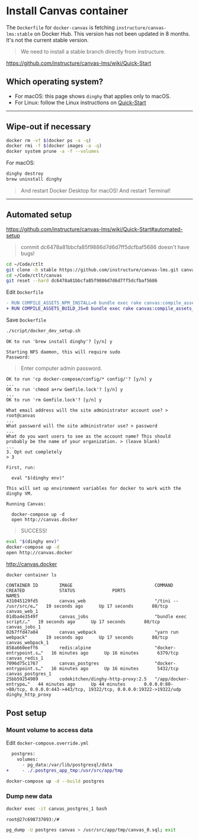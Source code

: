 # Install Canvas container

The `Dockerfile` for `docker-canvas` is fetching `instructure/canvas-lms:stable` on Docker Hub.
This version has not been updated in 8 months.
It's not the current stable version.

> We need to install a stable branch directly from instructure.

<https://github.com/instructure/canvas-lms/wiki/Quick-Start>

## Which operating system?

- For macOS: this page shows `dinghy` that applies only to macOS.
- For Linux: follow the Linux instructions on [Quick-Start](https://github.com/instructure/canvas-lms/wiki/Quick-Start)

---

## Wipe-out if necessary

```bash
docker rm -vf $(docker ps -a -q)
docker rmi -f $(docker images -a -q)
docker system prune -a -f --volumes
```

For macOS:

```bash
dinghy destroy
brew uninstall dinghy
```

> And restart Docker Desktop for macOS!
> And restart Terminal!

---

## Automated setup

<https://github.com/instructure/canvas-lms/wiki/Quick-Start#automated-setup>

> commit dc6478a81bbcfa85f9886d7d6d7ff5dcfbaf5686  doesn't have bugs!

```bash
cd ~/Code/ctlt
git clone -b stable https://github.com/instructure/canvas-lms.git canvas
cd ~/Code/ctlt/canvas
git reset --hard dc6478a81bbcfa85f9886d7d6d7ff5dcfbaf5686
```

Edit `Dockerfile`

```diff
- RUN COMPILE_ASSETS_NPM_INSTALL=0 bundle exec rake canvas:compile_assets
+ RUN COMPILE_ASSETS_BUILD_JS=0 bundle exec rake canvas:compile_assets_dev
```

Save `Dockerfile`

```bash
./script/docker_dev_setup.sh
```
```
OK to run 'brew install dinghy'? [y/n] y
```
```
Starting NFS daemon, this will require sudo
Password:
```

> Enter computer admin password.

```
OK to run 'cp docker-compose/config/* config/'? [y/n] y
...
OK to run 'chmod a+rw Gemfile.lock'? [y/n] y
...
OK to run 'rm Gemfile.lock'? [y/n] y
```
```
What email address will the site administrator account use? > root@canvas
...
What password will the site administrator use? > password
...
What do you want users to see as the account name? This should probably be the name of your organization. > (leave blank)
...
3. Opt out completely
> 3
```
```
First, run:

  eval "$(dinghy env)"

This will set up environment variables for docker to work with the dinghy VM.

Running Canvas:

  docker-compose up -d
  open http://canvas.docker
```

> SUCCESS!

```bash
eval "$(dinghy env)"
docker-compose up -d
open http://canvas.docker
```

<http://canvas.docker>

```bash
docker container ls
```
```
CONTAINER ID        IMAGE                               COMMAND                  CREATED             STATUS              PORTS                                                                           NAMES
431045129fd5        canvas_web                          "/tini -- /usr/src/e…"   19 seconds ago      Up 17 seconds       80/tcp                                                                          canvas_web_1
01dba4e3549f        canvas_jobs                         "bundle exec script/…"   19 seconds ago      Up 17 seconds       80/tcp                                                                          canvas_jobs_1
0267ffd47a04        canvas_webpack                      "yarn run webpack"       19 seconds ago      Up 17 seconds       80/tcp                                                                          canvas_webpack_1
858a660eeff6        redis:alpine                        "docker-entrypoint.s…"   16 minutes ago      Up 16 minutes       6379/tcp                                                                        canvas_redis_1
7096d75c1767        canvas_postgres                     "docker-entrypoint.s…"   16 minutes ago      Up 16 minutes       5432/tcp                                                                        canvas_postgres_1
25bb59254989        codekitchen/dinghy-http-proxy:2.5   "/app/docker-entrypo…"   44 minutes ago      Up 44 minutes       0.0.0.0:80->80/tcp, 0.0.0.0:443->443/tcp, 19322/tcp, 0.0.0.0:19322->19322/udp   dinghy_http_proxy
```

## Post setup

### Mount volume to access data

Edit `docker-compose.override.yml`

```diff
  postgres:
    volumes:
      - pg_data:/var/lib/postgresql/data
+     - ./.postgres_app_tmp:/usr/src/app/tmp
```

```bash
docker-compose up -d --build postgres
```

### Dump new data

```bash
docker exec -it canvas_postgres_1 bash
```

`root@27c698737093:/#`

```bash
pg_dump -U postgres canvas > /usr/src/app/tmp/canvas_0.sql; exit
```
